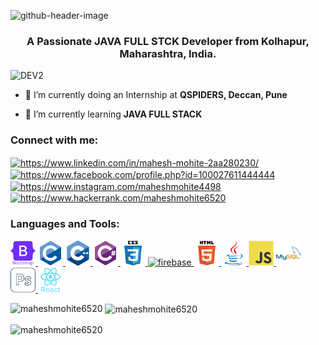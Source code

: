 ![github-header-image](https://github.com/MaheshMohite6520/MaheshMohite6520/assets/126685009/6e0417ab-0a29-4d45-8893-21feed8155e4)

<h3 align="center">A Passionate JAVA FULL STCK Developer from Kolhapur, Maharashtra, India.</h3>

![DEV2](https://github.com/MaheshMohite6520/MaheshMohite6520/assets/126685009/ef70834f-9409-4a6c-a1f4-ca16ad32e222)

- 🔭 I’m currently doing an Internship at **QSPIDERS, Deccan, Pune**

- 🌱 I’m currently learning **JAVA FULL STACK**

<h3 align="left">Connect with me:</h3>
<p align="left">
<a href="https://www.linkedin.com/in/maheshmohite6520/" target="blank"><img align="center" src="https://raw.githubusercontent.com/rahuldkjain/github-profile-readme-generator/master/src/images/icons/Social/linked-in-alt.svg" alt="https://www.linkedin.com/in/mahesh-mohite-2aa280230/" height="30" width="40" /></a>
<a href="https://fb.com/https://www.facebook.com/profile.php?id=100027611444444" target="blank"><img align="center" src="https://raw.githubusercontent.com/rahuldkjain/github-profile-readme-generator/master/src/images/icons/Social/facebook.svg" alt="https://www.facebook.com/profile.php?id=100027611444444" height="30" width="40" /></a>
<a href="https://instagram.com/https://www.instagram.com/maheshmohite4498" target="blank"><img align="center" src="https://raw.githubusercontent.com/rahuldkjain/github-profile-readme-generator/master/src/images/icons/Social/instagram.svg" alt="https://www.instagram.com/maheshmohite4498" height="30" width="40" /></a>
<a href="https://www.hackerrank.com/https://www.hackerrank.com/maheshmohite6520" target="blank"><img align="center" src="https://raw.githubusercontent.com/rahuldkjain/github-profile-readme-generator/master/src/images/icons/Social/hackerrank.svg" alt="https://www.hackerrank.com/maheshmohite6520" height="30" width="40" /></a>
</p>

<h3 align="left">Languages and Tools:</h3>
<p align="left"> <a href="https://getbootstrap.com" target="_blank" rel="noreferrer"> <img src="https://raw.githubusercontent.com/devicons/devicon/master/icons/bootstrap/bootstrap-plain-wordmark.svg" alt="bootstrap" width="40" height="40"/> </a> <a href="https://www.cprogramming.com/" target="_blank" rel="noreferrer"> <img src="https://raw.githubusercontent.com/devicons/devicon/master/icons/c/c-original.svg" alt="c" width="40" height="40"/> </a> <a href="https://www.w3schools.com/cpp/" target="_blank" rel="noreferrer"> <img src="https://raw.githubusercontent.com/devicons/devicon/master/icons/cplusplus/cplusplus-original.svg" alt="cplusplus" width="40" height="40"/> </a> <a href="https://www.w3schools.com/cs/" target="_blank" rel="noreferrer"> <img src="https://raw.githubusercontent.com/devicons/devicon/master/icons/csharp/csharp-original.svg" alt="csharp" width="40" height="40"/> </a> <a href="https://www.w3schools.com/css/" target="_blank" rel="noreferrer"> <img src="https://raw.githubusercontent.com/devicons/devicon/master/icons/css3/css3-original-wordmark.svg" alt="css3" width="40" height="40"/> <a href="https://firebase.google.com/" target="_blank" rel="noreferrer"> <img src="https://www.vectorlogo.zone/logos/firebase/firebase-icon.svg" alt="firebase" width="40" height="40"/> <a href="https://www.w3.org/html/" target="_blank" rel="noreferrer"> <img src="https://raw.githubusercontent.com/devicons/devicon/master/icons/html5/html5-original-wordmark.svg" alt="html5" width="40" height="40"/> </a> <a href="https://www.java.com" target="_blank" rel="noreferrer"> <img src="https://raw.githubusercontent.com/devicons/devicon/master/icons/java/java-original.svg" alt="java" width="40" height="40"/> </a> <a href="https://developer.mozilla.org/en-US/docs/Web/JavaScript" target="_blank" rel="noreferrer"> <img src="https://raw.githubusercontent.com/devicons/devicon/master/icons/javascript/javascript-original.svg" alt="javascript" width="40" height="40"/> </a> <a href="https://www.mysql.com/" target="_blank" rel="noreferrer"> <img src="https://raw.githubusercontent.com/devicons/devicon/master/icons/mysql/mysql-original-wordmark.svg" alt="mysql" width="40" height="40"/> </a> <a href="https://www.photoshop.com/en" target="_blank" rel="noreferrer"> <img src="https://raw.githubusercontent.com/devicons/devicon/master/icons/photoshop/photoshop-line.svg" alt="photoshop" width="40" height="40"/> </a> <a href="https://reactjs.org/" target="_blank" rel="noreferrer"> <img src="https://raw.githubusercontent.com/devicons/devicon/master/icons/react/react-original-wordmark.svg" alt="react" width="40" height="40"/> </a> </p>

<p><img align="left" src="https://github-readme-stats.vercel.app/api/top-langs?username=maheshmohite6520&show_icons=true&locale=en&layout=compact" alt="maheshmohite6520" /></p>

<p>&nbsp;<img align="center" src="https://github-readme-stats.vercel.app/api?username=maheshmohite6520&show_icons=true&locale=en" alt="maheshmohite6520" /></p>

<p><img align="center" src="https://github-readme-streak-stats.herokuapp.com/?user=maheshmohite6520&" alt="maheshmohite6520" /></p>
